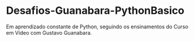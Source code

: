 # Desafios-Guanabara-PythonBasico
 Em aprendizado constante de Python, seguindo os ensinamentos do Curso em Vídeo com Gustavo Guanabara.
